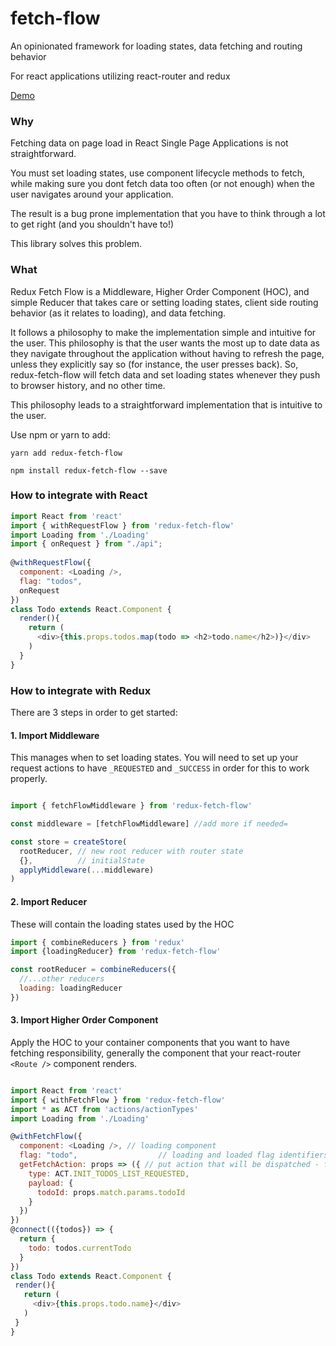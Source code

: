 # fetch-flow
An opinionated framework for loading states, data fetching and routing behavior

For react applications utilizing react-router and redux

[Demo](https://darrendahl.github.io/fetch-flow)

### Why

Fetching data on page load in React Single Page Applications is not straightforward. 

You must set loading states, use component lifecycle methods to fetch, while making sure you dont fetch data too often (or not enough) when the user navigates around your application. 

The result is a bug prone implementation that you have to think through a lot to get right (and you shouldn't have to!)

This library solves this problem.

### What

Redux Fetch Flow is a Middleware, Higher Order Component (HOC), and simple Reducer that takes care or setting loading states, client side routing behavior (as it relates to loading), and data fetching. 

It follows a philosophy to make the implementation simple and intuitive for the user. This philosophy is that the user wants the most up to date data as they navigate throughout the application without having to refresh the page, unless they explicitly say so (for instance, the user presses back). So, redux-fetch-flow will fetch data and set loading states whenever they push to browser history, and no other time. 

This philosophy leads to a straightforward implementation that is intuitive to the user.

Use npm or yarn to add:

```yarn add redux-fetch-flow```

```npm install redux-fetch-flow --save```

### How to integrate with React

```javascript
import React from 'react'
import { withRequestFlow } from 'redux-fetch-flow'
import Loading from './Loading'
import { onRequest } from "./api";
 
@withRequestFlow({
  component: <Loading />,
  flag: "todos",
  onRequest
})
class Todo extends React.Component {
  render(){
    return (
      <div>{this.props.todos.map(todo => <h2>todo.name</h2>)}</div>
    )
  }
}

```

### How to integrate with Redux

There are 3 steps in order to get started:

#### 1. Import Middleware

This manages when to set loading states. You will need to set up your request actions to have ```_REQUESTED``` and ```_SUCCESS``` in order for this to work properly. 

```javascript

import { fetchFlowMiddleware } from 'redux-fetch-flow'

const middleware = [fetchFlowMiddleware] //add more if needed=

const store = createStore(
  rootReducer, // new root reducer with router state
  {},          // initialState
  applyMiddleware(...middleware)
)

```

#### 2. Import Reducer

These will contain the loading states used by the HOC

```javascript
import { combineReducers } from 'redux'
import {loadingReducer} from 'redux-fetch-flow'

const rootReducer = combineReducers({
  //...other reducers
  loading: loadingReducer
})

 ```
 
 #### 3. Import Higher Order Component
 
Apply the HOC to your container components that you want to have fetching responsibility, generally the component that your react-router ```<Route />``` component renders.
 
 
 ```javascript
 
 import React from 'react'
 import { withFetchFlow } from 'redux-fetch-flow'
 import * as ACT from 'actions/actionTypes'
 import Loading from './Loading'
 
 @withFetchFlow({
   component: <Loading />, // loading component
   flag: "todo",                  // loading and loaded flag identifiers
   getFetchAction: props => ({ // put action that will be dispatched - follows _REQUESTED / _SUCCESS 
     type: ACT.INIT_TODOS_LIST_REQUESTED,
     payload: {
       todoId: props.match.params.todoId
     }
   })
})
@connect(({todos}) => {
   return {
     todo: todos.currentTodo
   }
})
class Todo extends React.Component {
  render(){
    return (
      <div>{this.props.todo.name}</div>
    )
  }
}
 
```

